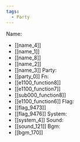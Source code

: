 ```yaml
---
tags:
  - Party
---
```

Name:
- [[name_4]]
- [[name_1]]
- [[name_8]]
- [[name_2]]
- [[name_3]]
Party:
- [[party_0]]
Fn:
- [[e1100_function8]]
- [[e1100_function7]]
- [[sub000_function8]]
- [[e1100_function6]]
Flag:
- [[flag_9473]]
- [[flag_9476]]
System:
- [[system_4]]
Sound:
- [[sound_121]]
Bgm:
- [[bgm_170]]
